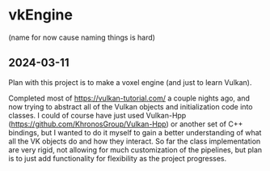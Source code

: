 # vkEngine 
(name for now cause naming things is hard)

## 2024-03-11

Plan with this project is to make a voxel engine (and just to learn Vulkan).

Completed most of https://vulkan-tutorial.com/ a couple nights ago, and now trying to abstract all of the Vulkan objects and initialization code into classes. I could of course have just used Vulkan-Hpp (https://github.com/KhronosGroup/Vulkan-Hpp) or another set of C++ bindings, but I wanted to do it myself to gain a better understanding of what all the VK objects do and how they interact. So far the class implementation are very rigid, not allowing for much customization of the pipelines, but plan is to just add functionality for flexibility as the project progresses.
